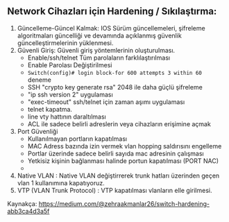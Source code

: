 ## Network Cihazları için Hardening / Sıkılaştırma:
1. Güncelleme-Güncel Kalmak: IOS Sürüm güncellemeleri, şifreleme algoritmaları güncelliği ve devamında açıklanmış güvenlik güncelleştirmelerinin yüklenmesi.
2. Güvenli Giriş: Güvenli giriş yöntemlerinin oluşturulması.
    - Enable/ssh/telnet Tüm parolaların farklılaştırılması
    - Enable Parolası Değiştirilmesi
    - ```Switch(config)# login block-for 600 attempts 3 within 60``` deneme
    - SSH "crypto key generate rsa" 2048 ile daha güçlü şifreleme
    - "ip ssh version 2" uygulaması
    - "exec-timeout" ssh/telnet için zaman aşımı uygulaması
    - telnet kapatma.
    - line vty hattının daraltılması
    - ACL ile sadece belirli adreslerin veya cihazların erişimine açmak
3. Port Güvenliği
    - Kullanılmayan portların kapatılması
    - MAC Adress bazında izin vermek vlan hopping saldırısını engelleme
    - Portlar üzerinde sadece belirli sayıda mac adresinin çalışması
    - Yetkisiz kişinin bağlanması halinde portun kapatılması (PORT NAC)
    - 
4. Native VLAN : Native VLAN değiştirrerek trunk hatları üzerinden geçen vlan 1 kullanımına kapatıyoruz.
5. VTP (VLAN Trunk Protocol) : VTP kapatılması vlanların elle girilmesi.



Kaynakça: https://medium.com/@zehraakmanlar26/switch-hardening-abb3ca4d3a5f
